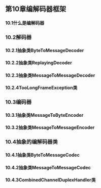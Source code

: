 ## 第10章编解码器框架
#### 10.1什么是编解码器



### 10.2解码器
#### 10.2.1抽象类ByteToMessageDecoder



#### 10.2.2抽象类ReplayingDecoder



#### 10.2.3抽象类MessageToMessageDecoder



#### 10.2.4TooLongFrameException类



### 10.3编码器
#### 10.3.1抽象类MessageToByteEncoder



#### 10.3.2抽象类MessageToMessageEncoder



### 10.4抽象的编解码器类
#### 10.4.1抽象类ByteToMessageCodec



#### 10.4.2抽象类MessageToMessageCodec



#### 10.4.3CombinedChannelDuplexHandler类



